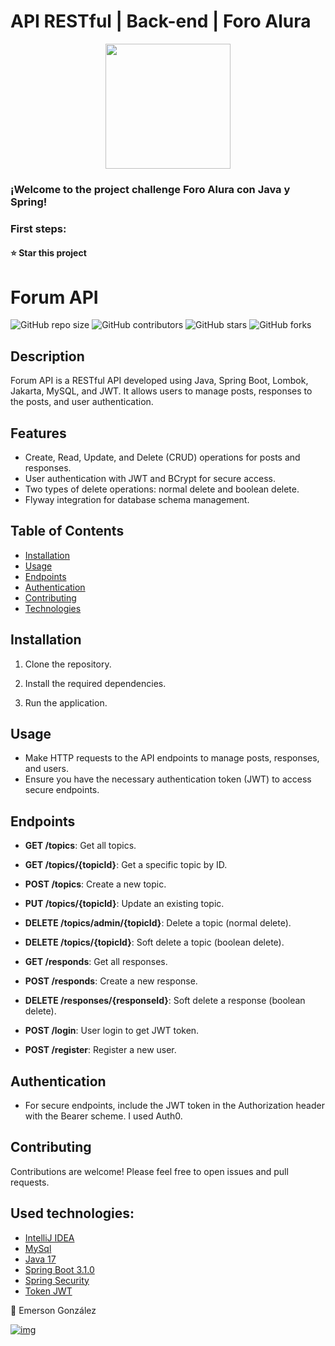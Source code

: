 # API RESTful | Back-end | Foro Alura 

<p align="center" >
     <img width="200" heigth="200" src="https://user-images.githubusercontent.com/91544872/209678377-70b50b21-33de-424c-bed8-6a71ef3406ff.png">
</p>

### ¡Welcome to the project challenge Foro Alura con Java y Spring! 


### First steps:

#### ⭐ Star this project

# Forum API

![GitHub repo size](https://img.shields.io/github/repo-size/emersondivB0/API-RESTful-Foro)
![GitHub contributors](https://img.shields.io/github/contributors/emersondivB0/API-RESTful-Foro)
![GitHub stars](https://img.shields.io/github/stars/emersondivB0/API-RESTful-Foro?style=social)
![GitHub forks](https://img.shields.io/github/forks/emersondivB0/API-RESTful-Foro?style=social)

## Description

Forum API is a RESTful API developed using Java, Spring Boot, Lombok, Jakarta, MySQL, and JWT. It allows users to manage posts, responses to the posts, and user authentication.

## Features

- Create, Read, Update, and Delete (CRUD) operations for posts and responses.
- User authentication with JWT and BCrypt for secure access.
- Two types of delete operations: normal delete and boolean delete.
- Flyway integration for database schema management.

## Table of Contents

- [Installation](#installation)
- [Usage](#usage)
- [Endpoints](#endpoints)
- [Authentication](#authentication)
- [Contributing](#contributing)
- [Technologies](#technologies)

## Installation

1. Clone the repository.

2. Install the required dependencies.

3. Run the application.

## Usage

- Make HTTP requests to the API endpoints to manage posts, responses, and users.
- Ensure you have the necessary authentication token (JWT) to access secure endpoints.

## Endpoints

- **GET /topics**: Get all topics.
- **GET /topics/{topicId}**: Get a specific topic by ID.
- **POST /topics**: Create a new topic.
- **PUT /topics/{topicId}**: Update an existing topic.
- **DELETE /topics/admin/{topicId}**: Delete a topic (normal delete).
- **DELETE /topics/{topicId}**: Soft delete a topic (boolean delete).

- **GET /responds**: Get all responses.
- **POST /responds**: Create a new response.
- **DELETE /responses/{responseId}**: Soft delete a response (boolean delete).

- **POST /login**: User login to get JWT token.
- **POST /register**: Register a new user.

## Authentication

- For secure endpoints, include the JWT token in the Authorization header with the Bearer scheme. I used Auth0.

## Contributing

Contributions are welcome! Please feel free to open issues and pull requests.


## Used technologies:

  - [IntelliJ IDEA](https://www.jetbrains.com/idea/)
  - [MySql](https://www.mysql.com/)
  - [Java 17](https://www.java.com/en/)
  - [Spring Boot 3.1.0](https://start.spring.io)
  - [Spring Security](https://start.spring.io/)
  - [Token JWT](https://jwt.io/)

💙 Emerson González

[![img](https://camo.githubusercontent.com/c00f87aeebbec37f3ee0857cc4c20b21fefde8a96caf4744383ebfe44a47fe3f/68747470733a2f2f696d672e736869656c64732e696f2f62616467652f2d4c696e6b6564496e2d2532333030373742353f7374796c653d666f722d7468652d6261646765266c6f676f3d6c696e6b6564696e266c6f676f436f6c6f723d7768697465)](https://www.linkedin.com/in/emerson-gonzalez-developer/)
